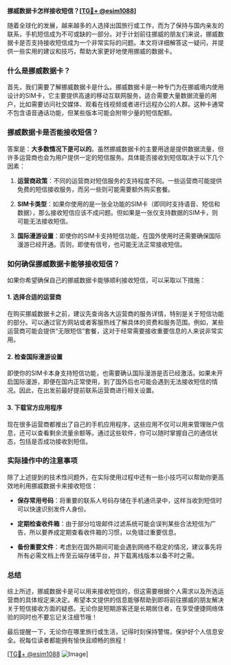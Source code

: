 **挪威数据卡怎样接收短信？[[TG💪+ @esim1088](https://t.me/s/esim1088)]**

随着全球化的发展，越来越多的人选择出国旅行或工作，而为了保持与国内亲友的联系，手机短信成为不可或缺的一部分。对于计划前往挪威的朋友们来说，挪威数据卡是否支持接收短信成为一个非常实际的问题。本文将详细解答这一疑问，并提供一些实用的建议和技巧，帮助大家更好地使用挪威的数据卡。

### 什么是挪威数据卡？

首先，我们需要了解挪威数据卡是什么。挪威数据卡是一种专门为在挪威境内使用设计的SIM卡，它主要提供高速的移动互联网服务，适合需要大量数据流量的用户，比如需要访问社交媒体、观看在线视频或者进行远程办公的人群。这种卡通常不包含语音通话功能，但某些版本可能会附带少量的短信配额。

### 挪威数据卡是否能接收短信？

答案是：**大多数情况下是可以的**。虽然挪威数据卡的主要用途是提供数据流量，但许多运营商也会为用户提供一定的短信服务。具体能否接收到短信取决于以下几个因素：

1. **运营商政策**：不同的运营商对短信服务的支持程度不同。一些运营商可能提供免费的短信接收服务，而另一些则可能需要额外购买套餐。
   
2. **SIM卡类型**：如果你使用的是一张全功能的SIM卡（即同时支持语音、短信和数据），那么接收短信应该不成问题。但如果是一张仅支持数据的SIM卡，则可能无法接收短信。

3. **国际漫游设置**：即使你的SIM卡支持短信功能，在国外使用时还需要确保国际漫游已经开通。否则，即使有信号，也可能无法正常接收短信。

### 如何确保挪威数据卡能够接收短信？

如果你希望确保自己的挪威数据卡能够顺利接收短信，可以采取以下措施：

#### 1. 选择合适的运营商

在购买挪威数据卡之前，建议先查询各大运营商的服务详情，特别是关于短信功能的部分。可以通过官方网站或者客服热线了解具体的资费和服务范围。例如，某些运营商可能会提供“无限短信”套餐，这对于经常需要接收重要信息的人来说非常实用。

#### 2. 检查国际漫游设置

即使你的SIM卡本身支持短信功能，也需要确认国际漫游是否已经激活。如果未开启国际漫游，即便在国内正常使用，到了国外后也可能会遇到无法接收短信的情况。因此，在出发前最好提前联系运营商进行相关设置。

#### 3. 下载官方应用程序

现在很多运营商都推出了自己的手机应用程序，这些应用不仅可以用来管理账户信息，还可以查看剩余流量余额等。通过这些软件，你可以随时掌握自己的通信状态，包括是否成功接收到短信。

### 实际操作中的注意事项

除了上述提到的技术性问题外，在实际使用过程中还有一些小技巧可以帮助你更高效地利用挪威数据卡来接收短信：

- **保存常用号码**：将重要的联系人号码存储在手机通讯录中，这样当收到短信时可以快速识别发件人身份。
  
- **定期检查收件箱**：由于部分垃圾邮件过滤系统可能会误判某些合法短信为广告，所以要养成定期查看收件箱的习惯，以免错过重要信息。

- **备份重要文件**：考虑到在国外期间可能会遇到网络不稳定的情况，建议事先将所有必需文档上传至云端存储平台，并下载离线版本以备不时之需。

### 总结

综上所述，挪威数据卡是可以用来接收短信的，但这需要根据个人需求以及所选运营商的具体规定来决定。希望本文提供的信息能够帮助到即将前往挪威的朋友解决关于短信接收方面的疑惑。无论你是短期游客还是长期居住者，在享受便捷网络体验的同时也不要忘记关注细节哦！

最后提醒一下，无论你在哪里旅行或生活，记得时刻保持警惕，保护好个人信息安全。祝每位读者都能拥有愉快且顺畅的旅程！

[[TG💪+ @esim1088](https://t.me/s/esim1088) ![Image](https://i.postimg.cc/4NQfJmqS/Snipaste-2025-05-13-00-14-12.png)]